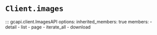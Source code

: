 # `Client.images`

::: gcapi.client.ImagesAPI
    options:
        inherited_members: true
        members:
            - detail
            - list
            - page
            - iterate_all
            - download
